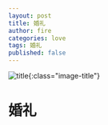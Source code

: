 ```yaml
---
layout: post
title: 婚礼
author: fire
categories: love 
tags: 婚礼
published: false
---
```


![title](https://image.sideproject.cn/titlex/title_008.jpg){:class="image-title"}

婚礼
===